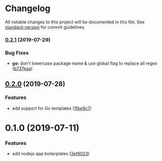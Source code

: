 # Changelog

All notable changes to this project will be documented in this file. See [standard-version](https://github.com/conventional-changelog/standard-version) for commit guidelines.

### [0.2.1](https://github.com/kurio/boilerplater/compare/v0.2.0...v0.2.1) (2019-07-29)


### Bug Fixes

* **go:** don't lowercase package name & use global flag to replace all regex ([b737eaa](https://github.com/kurio/boilerplater/commit/b737eaa))



## [0.2.0](https://github.com/kurio/boilerplater/compare/v0.1.0...v0.2.0) (2019-07-28)


### Features

* add support for Go templates ([1fbe9c7](https://github.com/kurio/boilerplater/commit/1fbe9c7))



# 0.1.0 (2019-07-11)


### Features

* add nodejs app boilerplates ([3ef8023](https://github.com/kurio/boilerplater/commit/3ef8023))
